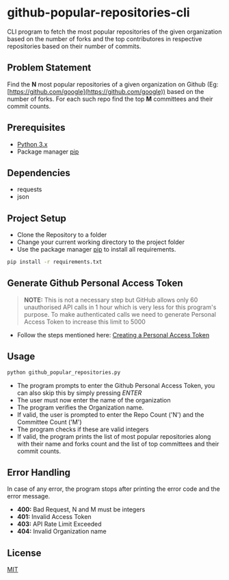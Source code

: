 # github-popular-repositories-cli

CLI program to fetch the most popular repositories of the given organization based on the number of forks and the top contributores in respective repositories based on their number of commits.


## Problem Statement
Find the **N** most popular repositories of a given organization on Github (Eg: [https://github.com/google](https://github.com/google)) based on the number of forks. For each such repo find the top **M** committees and their commit counts.

## Prerequisites
- [Python 3.x](https://www.python.org/downloads/)
- Package manager [pip](https://pip.pypa.io/en/stable/)

## Dependencies
- requests
- json

## Project Setup
- Clone the Repository to a folder
- Change your current working directory to the project folder
- Use the package manager [pip](https://pip.pypa.io/en/stable/) to install all requirements.

```bash
pip install -r requirements.txt
```
## Generate Github Personal Access Token
> **NOTE:** This is not a necessary step but GitHub allows only 60 unauthorised API calls in 1 hour which is very less for this program's purpose. To make authenticated calls we need to generate Personal Access Token to increase this limit to 5000

- Follow the steps mentioned here: [Creating a Personal Access Token](https://docs.github.com/en/free-pro-team@latest/github/authenticating-to-github/creating-a-personal-access-token) 

## Usage

```bash
python github_popular_repositories.py
```
- The program prompts to enter the Github Personal Access Token, you can also skip this by simply pressing *ENTER*
- The user must now enter the name of the organization
- The program verifies the Organization name.
- If valid, the user is prompted to enter the Repo Count ('N') and the Committee Count ('M')
- The program checks if these are valid integers
- If valid, the program prints the list of most popular repositories along with their name and forks count and the list of top committees and their commit counts.

## Error Handling
In case of any error, the program stops after printing the error code and the error message.
- **400:** Bad Request, N and M must be integers
- **401:** Invalid Access Token
- **403:** API Rate Limit Exceeded
- **404:** Invalid Organization name

## License
[MIT](https://choosealicense.com/licenses/mit/)